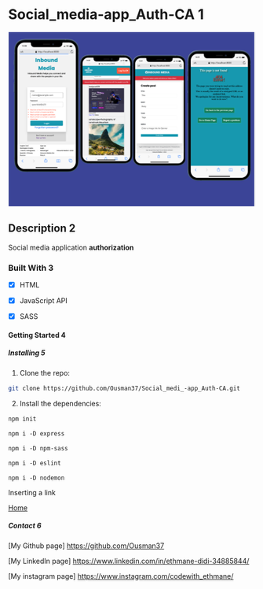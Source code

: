 # Social_media-app_Auth-CA 1

![Social media app Auth.1](https://github.com/Ousman37/Social_medi_-app_Auth-CA/blob/workflow_Js2/Screenshot%202022-12-08%20at%2014.18.03.png)



## Description 2

 Social media application **authorization** 

### Built With 3

- [x] HTML

- [x] JavaScript API

- [x]  SASS





#### Getting Started 4

##### Installing 5

1. Clone the repo:

```bash
git clone https://github.com/Ousman37/Social_medi_-app_Auth-CA.git
```

2. Install the dependencies:

```
npm init
```

```
npm i -D express 
```

```
npm i -D npm-sass
```


```
npm i -D eslint
```

```
npm i -D nodemon
```




Inserting a link 

[Home]( "netlify.app")


##### Contact 6
[My Github page] https://github.com/Ousman37

[My LinkedIn page] https://www.linkedin.com/in/ethmane-didi-34885844/

[My instagram page] https://www.instagram.com/codewith_ethmane/

